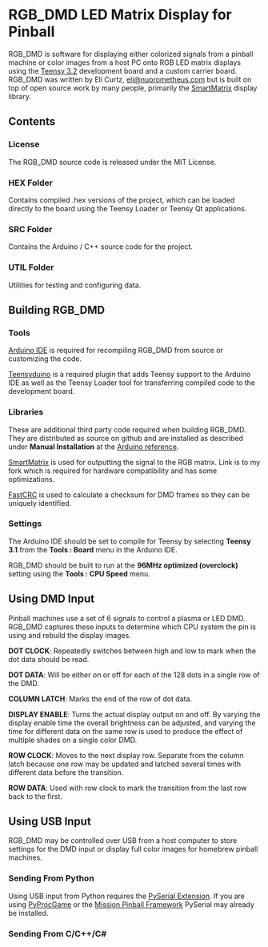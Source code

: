 # RGB_DMD LED Matrix Display for Pinball #

RGB_DMD is software for displaying either colorized signals from a pinball machine or color images from a host PC onto RGB LED matrix displays using the [Teensy 3.2](http://www.pjrc.com/teensy/index.html) development board and a custom carrier board. RGB_DMD was written by Eli Curtz, <eli@nuprometheus.com> but is built on top of open source work by many people, primarily the [SmartMatrix](http://docs.pixelmatix.com/SmartMatrix/library.html) display library.

## Contents ##
### License ###
The RGB_DMD source code is released under the MIT License.
### HEX Folder ###
Contains compiled .hex versions of the project, which can be loaded directly to the board using the Teensy Loader  or Teensy Qt applications.
### SRC Folder ###
Contains the Arduino / C++ source code for the project.
### UTIL Folder ###
Utilities for testing and configuring data.

## Building RGB_DMD ##

### Tools ###
[Arduino IDE](http://arduino.cc/en/main/software) is required for recompiling RGB_DMD from source or customizing the code.

[Teensyduino](http://www.pjrc.com/teensy/td_download.html) is a required plugin that adds Teensy support to the Arduino IDE as well as the Teensy Loader tool for transferring compiled code to the development board.

### Libraries
These are additional third party code required when building RGB_DMD. They are distributed as source on github and are installed as described under __Manual Installation__ at the [Arduino reference](https://www.arduino.cc/en/Guide/Libraries#toc5).

[SmartMatrix](https://github.com/ecurtz/SmartMatrix) is used for outputting the signal to the RGB matrix. Link is to my fork which is required for hardware compatibility and has some optimizations.

[FastCRC](https://github.com/FrankBoesing/FastCRC) is used to calculate a checksum for DMD frames so they can be uniquely identified.

### Settings ###
The Arduino IDE should be set to compile for Teensy by selecting __Teensy 3.1__ from the __Tools : Board__ menu in the Arduino IDE.

RGB_DMD should be built to run at the __96MHz optimized (overclock)__ setting using the __Tools : CPU Speed__ menu.

## Using DMD Input ##
Pinball machines use a set of 6 signals to control a plasma or LED DMD. RGB_DMD captures these inputs to determine which CPU system the pin is using and rebuild the display images.

__DOT CLOCK__: Repeatedly switches between high and low to mark when the dot data should be read.
__DOT DATA__: Will be either on or off for each of the 128 dots in a single row of the DMD.
__COLUMN LATCH__: Marks the end of the row of dot data.
__DISPLAY ENABLE__: Turns the actual display output on and off. By varying the display enable time the overall brightness can be adjusted, and varying the time for different data on the same row is used to produce the effect of multiple shades on a single color DMD.

__ROW CLOCK__: Moves to the next display row. Separate from the column latch because one row may be updated and latched several times with different data before the transition.__ROW DATA__: Used with row clock to mark the transition from the last row back to the first.

## Using USB Input ##
RGB_DMD may be controlled over USB from a host computer to store settings for the DMD input or display full color images for homebrew pinball machines.
### Sending From Python ###
Using USB input from Python requires the [PySerial Extension](https://pyserial.readthedocs.org/en/latest/). If you are using [PyProcGame](http://pyprocgame.pindev.org) or the [Mission Pinball Framework](https://missionpinball.com) PySerial may already be installed.
### Sending From C/C++/C# ###